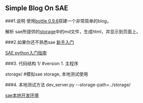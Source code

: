 ## Simple Blog On SAE

###1.说明
使用[bottle 0.9.6](http://https://pypi.python.org/pypi/bottle/0.9.6)搭建一个非常简单的blog。

解析 sae所提供的[storage](http://sae.sina.com.cn/doc/python/storage.html)中的md文件，生成html，并显示到页面上。

###2.如果你还不熟悉sae
[新手入门](http://sae.sina.com.cn/doc/tutorial/index.html)

[SAE python入门指南](http://sae.sina.com.cn/doc/python/tutorial.html)

###3. 代码结构
1/    #version 1. 主程序

storage/   #模拟sae storage, 本地测试使用


###4. 本地测试方法
dev_server.py --storage-path=../storage/

[sae本地开发环境](http://sae.sina.com.cn/doc/python/tools.html#id2)

